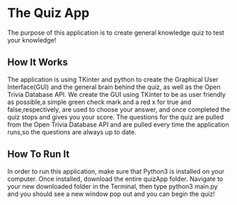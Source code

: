 # The Quiz App
The purpose of this application is to create general knowledge quiz to test your knowledge!

## How It Works

The application is using TKinter and python to create the Graphical User Interface(GUI) and the general brain behind the quiz, as well as the Open Trivia Database API. We create the GUI using TKinter to be as user friendly as possible,a simple green check mark and a red x for true and false,respectively, are used to choose your answer, and once completed the quiz stops and gives you your score. The questions for the quiz are pulled from the Open Trivia Database API and are pulled every time the application runs,so the questions are always up to date.

## How To Run It

In order to run this application, make sure that Python3 is installed on your computer. Once installed, download the entire quizApp folder. Navigate to your new downloaded folder in the Terminal, then type python3 main.py and  you should see a new window pop out and you can begin the quiz!
